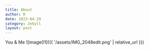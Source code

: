 ```yaml
---
title: About
author: R
date: 2023-04-29
category: Jekyll
layout: post
---
```


You & Me
![image01]({{ '/assets/IMG_2048edit.png' | relative_url }})

